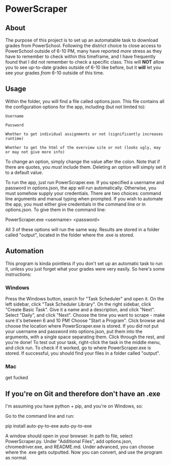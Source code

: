 # PowerScraper

## About

The purpose of this project is to set up an automatable task to download grades from PowerSchool.
Following the district choice to close access to PowerSchool outside of 6-10 PM, many have reported
*more* stress as they have to remember to check within this timeframe, and I have frequently found
that I did not remember to check a specific class. This will **NOT** allow you to see up-to-date
grades outside of 6-10 like before, but it **will** let you see your grades *from* 6-10 outside
of this time.

## Usage

Within the folder, you will find a file called options.json. This file contains all the
configuration options for the app, including (but not limited to):
    
    Username
    
    Password
    
    Whether to get individual assignments or not (significantly increases runtime)
    
    Whether to get the html of the overview site or not (looks ugly, may or may not give more info)

To change an option, simply change the value after the colon. Note that if there are quotes, you
*must* include them. Deleting an option will simply set it to a default value.

To run the app, just run PowerScraper.exe. If you specified a username and password in options.json,
the app will run automatically. Otherwise, you must somehow supply your credentials. There are two choices:
command line arguments and manual typing when prompted. If you wish to automate the app, you must either 
give credentials in the command line or in options.json. To give them in the command line:

PowerScraper.exe \<username\> \<password\>

All 3 of these options will run the same way.
Results are stored in a folder called "output", located in the folder where the .exe is stored.

## Automation

This program is kinda pointless if you don't set up an automatic task to run it, unless you just
forget what your grades were very easily. So here's some instructions:

### Windows

Press the Windows button, search for "Task Scheduler" and open it.
On the left sidebar, click "Task Scheduler Library".
On the right sidebar, click "Create Basic Task".
Give it a name and a description, and click "Next".
Select "Daily", and click "Next".
Choose the time you want to scrape - make sure it's between 6 and 10 PM!
Choose "Start a Program".
Click browse and choose the location where PowerScraper.exe is stored.
If you did not put your username and password into options.json, put them into
the arguments, with a single space separating them.
Click through the rest, and you're done!
To test out your task, right-click the task in the middle menu, and click run.
To check if it worked, go to where PowerScraper.exe is stored. If successful, you
should find your files in a folder called "output".

### Mac

get fucked

## If you're on Git and therefore don't have an .exe

I'm assuming you have python + pip, and you're on Windows, so:

Go to the command line and run:

pip install auto-py-to-exe
auto-py-to-exe

A window should open in your browser. In path to file, select PowerScraper.py.
Under "Additional Files", add options.json, chromedriver.exe, and README.md.
Under advanced, you can choose where the .exe gets outputted.
Now you can convert, and use the program as normal.